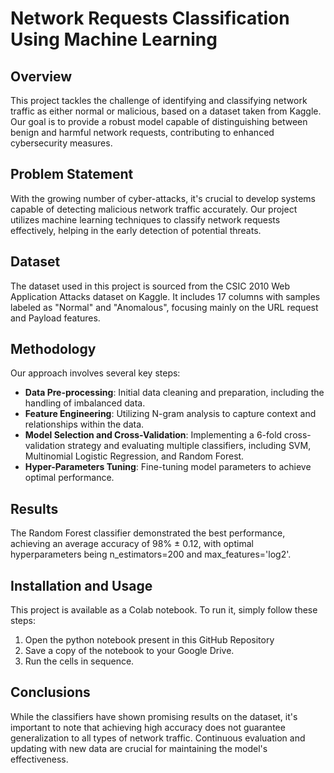 # Network Requests Classification Using Machine Learning

## Overview
This project tackles the challenge of identifying and classifying network traffic as either normal or malicious, based on a dataset taken from Kaggle. Our goal is to provide a robust model capable of distinguishing between benign and harmful network requests, contributing to enhanced cybersecurity measures.


## Problem Statement
With the growing number of cyber-attacks, it's crucial to develop systems capable of detecting malicious network traffic accurately. Our project utilizes machine learning techniques to classify network requests effectively, helping in the early detection of potential threats.


## Dataset
The dataset used in this project is sourced from the CSIC 2010 Web Application Attacks dataset on Kaggle. It includes 17 columns with samples labeled as "Normal" and "Anomalous", focusing mainly on the URL request and Payload features.


## Methodology
Our approach involves several key steps:

* **Data Pre-processing**: Initial data cleaning and preparation, including the handling of imbalanced data.
* **Feature Engineering**: Utilizing N-gram analysis to capture context and relationships within the data.
* **Model Selection and Cross-Validation**: Implementing a 6-fold cross-validation strategy and evaluating multiple classifiers, including SVM, Multinomial Logistic Regression, and Random Forest.
* **Hyper-Parameters Tuning**: Fine-tuning model parameters to achieve optimal performance.


## Results
The Random Forest classifier demonstrated the best performance, achieving an average accuracy of 98% ± 0.12, with optimal hyperparameters being n_estimators=200 and max_features='log2'.

## Installation and Usage
This project is available as a Colab notebook. To run it, simply follow these steps:

1. Open the python notebook present in this GitHub Repository
2. Save a copy of the notebook to your Google Drive.
3. Run the cells in sequence.

## Conclusions
While the classifiers have shown promising results on the dataset, it's important to note that achieving high accuracy does not guarantee generalization to all types of network traffic. Continuous evaluation and updating with new data are crucial for maintaining the model's effectiveness.


